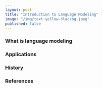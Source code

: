 ```yaml
---
layout: post
title: "Introduction to Language Modeling"
image: "/img/text-yellow-blackbg.jpeg"
published: false
---
```


<!--
This is the first part of a multi part series about language modeling. See <insert link here> for the second post.
-->

### What is language modeling



### Applications 



### History



### References
